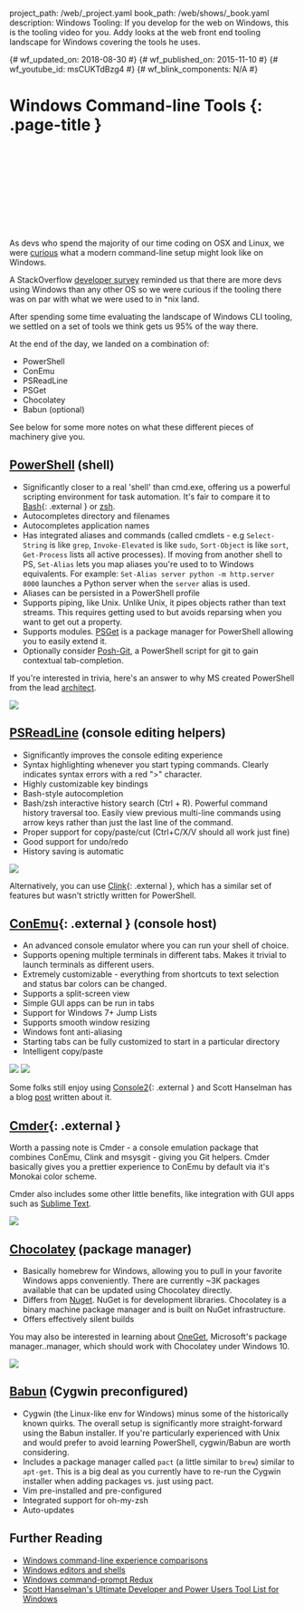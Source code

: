 project_path: /web/_project.yaml
book_path: /web/shows/_book.yaml
description: Windows Tooling: If you develop for the web on Windows, this is the tooling video for you. Addy looks at the web front end tooling landscape for Windows covering the tools he uses.

{# wf_updated_on: 2018-08-30 #}
{# wf_published_on: 2015-11-10 #}
{# wf_youtube_id: msCUKTdBzg4 #}
{# wf_blink_components: N/A #}

# Windows Command-line Tools {: .page-title }


<div class="video-wrapper">
  <iframe class="devsite-embedded-youtube-video" data-video-id="msCUKTdBzg4"
          data-autohide="1" data-showinfo="0" frameborder="0" allowfullscreen>
  </iframe>
</div>


As devs who spend the majority of our time coding on OSX and Linux, we were [curious](https://plus.google.com/+AddyOsmani/posts/91JeoX83S69) what a modern command-line setup might look like on Windows.

A StackOverflow [developer survey](https://insights.stackoverflow.com/survey/2015) reminded us that there are more devs using Windows than any other OS so we were curious if the tooling there was on par with what we were used to in *nix land.

After spending some time evaluating the landscape of Windows CLI tooling, we settled on a set of tools we think gets us 95% of the way there.

At the end of the day, we landed on a combination of:

* PowerShell
* ConEmu
* PSReadLine
* PSGet
* Chocolatey
* Babun (optional)

See below for some more notes on what these different pieces of machinery give you.

## [PowerShell](https://technet.microsoft.com/en-us/scriptcenter/dd742419.aspx) (shell)

* Significantly closer to a real 'shell' than cmd.exe, offering us a powerful scripting environment for task automation. It's fair to compare it to [Bash](http://www.gnu.org/software/bash/){: .external } or [zsh](http://www.zsh.org/).
* Autocompletes directory and filenames
* Autocompletes application names
* Has integrated aliases and commands (called cmdlets - e.g `Select-String` is like `grep`, `Invoke-Elevated` is like `sudo`, `Sort-Object` is like `sort`, `Get-Process` lists all active processes). If moving from another shell to PS, `Set-Alias` lets you map aliases you're used to to Windows equivalents. For example: `Set-Alias server python -m http.server 8000` launches a Python server when the `server` alias is used.
* Aliases can be persisted in a PowerShell profile
* Supports piping, like Unix. Unlike Unix, it pipes objects rather than text streams. This requires getting used to but avoids reparsing when you want to get out a property.
* Supports modules. [PSGet](http://psget.net) is a package manager for PowerShell allowing you to easily extend it.
* Optionally consider [Posh-Git](https://github.com/dahlbyk/posh-git/), a PowerShell script for git to gain contextual tab-completion.

If you're interested in trivia, here's an answer to why MS created PowerShell from the lead [architect](https://stackoverflow.com/questions/573623/is-powershell-ready-to-replace-my-cygwin-shell-on-windows/573861#573861).

![](images/window-commandline/powershell-window.jpg)

## [PSReadLine](https://github.com/lzybkr/PSReadLine) (console editing helpers)

* Significantly improves the console editing experience
* Syntax highlighting whenever you start typing commands. Clearly indicates syntax errors with a red ">" character.
* Highly customizable key bindings
* Bash-style autocompletion
* Bash/zsh interactive history search (Ctrl + R). Powerful command history traversal too. Easily view previous multi-line commands using arrow keys rather than just the last line of the command.
* Proper support for copy/paste/cut (Ctrl+C/X/V should all work just fine)
* Good support for undo/redo
* History saving is automatic

![](images/window-commandline/psreadline.jpg)

Alternatively, you can use [Clink](http://mridgers.github.io/clink/){: .external }, which has a similar set of features but wasn't strictly written for PowerShell.


## [ConEmu](https://conemu.github.io/){: .external } (console host)

* An advanced console emulator where you can run your shell of choice.
* Supports opening multiple terminals in different tabs. Makes it trivial to launch terminals as different users.
* Extremely customizable - everything from shortcuts to text selection and status bar colors can be changed.
* Supports a split-screen view
* Simple GUI apps can be run in tabs
* Support for Windows 7+ Jump Lists
* Supports smooth window resizing
* Windows font anti-aliasing
* Starting tabs can be fully customized to start in a particular directory
* Intelligent copy/paste

![](images/window-commandline/conemu-splitscreen.jpg)
![](images/window-commandline/conemu-settings.jpg
)

Some folks still enjoy using [Console2](https://sourceforge.net/projects/console/){: .external } and Scott Hanselman has a blog [post](http://www.hanselman.com/blog/Console2ABetterWindowsCommandPrompt.aspx) written about it.


## [Cmder](http://cmder.net/){: .external }

Worth a passing note is Cmder - a console emulation package that combines ConEmu, Clink and msysgit - giving you Git helpers. Cmder basically gives you a prettier experience to ConEmu by default via it's Monokai color scheme.


Cmder also includes some other little benefits, like integration with GUI apps such as [Sublime Text](https://laravel.io/forum/02-24-2014-a-neat-way-integrate-cmder-and-sublime-text-seamlessly).

![](images/window-commandline/cmder-integrated-sublime.jpg)


## [Chocolatey](https://chocolatey.org) (package manager)

* Basically homebrew for Windows, allowing you to pull in your favorite Windows apps conveniently. There are currently ~3K packages available that can be updated using Chocolatey directly.
* Differs from [Nuget](https://www.nuget.org). NuGet is for development libraries. Chocolatey is a binary machine package manager and is built on NuGet infrastructure.
* Offers effectively silent builds

You may also be interested in learning about [OneGet](http://www.hanselman.com/blog/AptGetForWindowsOneGetAndChocolateyOnWindows10.aspx), Microsoft's package manager..manager, which should work with Chocolatey under Windows 10.

![](images/window-commandline/chocoinstall.jpg)

## [Babun](http://babun.github.io) (Cygwin preconfigured)

* Cygwin (the Linux-like env for Windows) minus some of the historically known quirks. The overall setup is significantly more straight-forward using the Babun installer. If you're particularly experienced with Unix and would prefer to avoid learning PowerShell, cygwin/Babun are worth considering.
* Includes a package manager called `pact` (a little similar to `brew`) similar to `apt-get`. This is a big deal as you currently have to re-run the Cygwin installer when adding packages vs. just using pact.
* Vim pre-installed and pre-configured
* Integrated support for oh-my-zsh
* Auto-updates


## Further Reading


* [Windows command-line experience comparisons](https://aarontgrogg.com/blog/2015/07/31/a-better-windows-command-line-experience-comparing-powercmd-vs-console2-vs-consolez-vs-conemu-vs-cmder/)
* [Windows editors and shells](https://daverupert.com/2015/10/windows-editors-and-shells/)
* [Windows command-prompt Redux](http://ventajou.com/windows-command-prompt-redux)
* [Scott Hanselman's Ultimate Developer and Power Users Tool List for Windows](http://www.hanselman.com/blog/ScottHanselmans2014UltimateDeveloperAndPowerUsersToolListForWindows.aspx)
